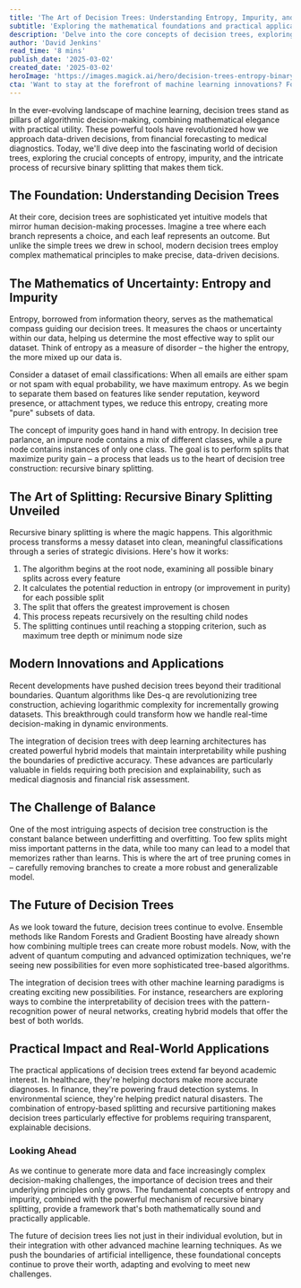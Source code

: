 ```yaml
---
title: 'The Art of Decision Trees: Understanding Entropy, Impurity, and the Power of Recursive Binary Splitting'
subtitle: 'Exploring the mathematical foundations and practical applications of decision tree algorithms'
description: 'Delve into the core concepts of decision trees, exploring how entropy and impurity measures guide the construction of these robust machine learning models through recursive binary splitting. Discover the latest innovations reshaping decision tree applications in varied industries from healthcare to finance.'
author: 'David Jenkins'
read_time: '8 mins'
publish_date: '2025-03-02'
created_date: '2025-03-02'
heroImage: 'https://images.magick.ai/hero/decision-trees-entropy-binary-splitting.jpg'
cta: 'Want to stay at the forefront of machine learning innovations? Follow us on LinkedIn for regular insights into cutting-edge AI techniques and their real-world applications.'
---
```


In the ever-evolving landscape of machine learning, decision trees stand as pillars of algorithmic decision-making, combining mathematical elegance with practical utility. These powerful tools have revolutionized how we approach data-driven decisions, from financial forecasting to medical diagnostics. Today, we'll dive deep into the fascinating world of decision trees, exploring the crucial concepts of entropy, impurity, and the intricate process of recursive binary splitting that makes them tick.

## The Foundation: Understanding Decision Trees

At their core, decision trees are sophisticated yet intuitive models that mirror human decision-making processes. Imagine a tree where each branch represents a choice, and each leaf represents an outcome. But unlike the simple trees we drew in school, modern decision trees employ complex mathematical principles to make precise, data-driven decisions.

## The Mathematics of Uncertainty: Entropy and Impurity

Entropy, borrowed from information theory, serves as the mathematical compass guiding our decision trees. It measures the chaos or uncertainty within our data, helping us determine the most effective way to split our dataset. Think of entropy as a measure of disorder – the higher the entropy, the more mixed up our data is.

Consider a dataset of email classifications: When all emails are either spam or not spam with equal probability, we have maximum entropy. As we begin to separate them based on features like sender reputation, keyword presence, or attachment types, we reduce this entropy, creating more "pure" subsets of data.

The concept of impurity goes hand in hand with entropy. In decision tree parlance, an impure node contains a mix of different classes, while a pure node contains instances of only one class. The goal is to perform splits that maximize purity gain – a process that leads us to the heart of decision tree construction: recursive binary splitting.

## The Art of Splitting: Recursive Binary Splitting Unveiled

Recursive binary splitting is where the magic happens. This algorithmic process transforms a messy dataset into clean, meaningful classifications through a series of strategic divisions. Here's how it works:

1. The algorithm begins at the root node, examining all possible binary splits across every feature
2. It calculates the potential reduction in entropy (or improvement in purity) for each possible split
3. The split that offers the greatest improvement is chosen
4. This process repeats recursively on the resulting child nodes
5. The splitting continues until reaching a stopping criterion, such as maximum tree depth or minimum node size

## Modern Innovations and Applications

Recent developments have pushed decision trees beyond their traditional boundaries. Quantum algorithms like Des-q are revolutionizing tree construction, achieving logarithmic complexity for incrementally growing datasets. This breakthrough could transform how we handle real-time decision-making in dynamic environments.

The integration of decision trees with deep learning architectures has created powerful hybrid models that maintain interpretability while pushing the boundaries of predictive accuracy. These advances are particularly valuable in fields requiring both precision and explainability, such as medical diagnosis and financial risk assessment.

## The Challenge of Balance

One of the most intriguing aspects of decision tree construction is the constant balance between underfitting and overfitting. Too few splits might miss important patterns in the data, while too many can lead to a model that memorizes rather than learns. This is where the art of tree pruning comes in – carefully removing branches to create a more robust and generalizable model.

## The Future of Decision Trees

As we look toward the future, decision trees continue to evolve. Ensemble methods like Random Forests and Gradient Boosting have already shown how combining multiple trees can create more robust models. Now, with the advent of quantum computing and advanced optimization techniques, we're seeing new possibilities for even more sophisticated tree-based algorithms.

The integration of decision trees with other machine learning paradigms is creating exciting new possibilities. For instance, researchers are exploring ways to combine the interpretability of decision trees with the pattern-recognition power of neural networks, creating hybrid models that offer the best of both worlds.

## Practical Impact and Real-World Applications

The practical applications of decision trees extend far beyond academic interest. In healthcare, they're helping doctors make more accurate diagnoses. In finance, they're powering fraud detection systems. In environmental science, they're helping predict natural disasters. The combination of entropy-based splitting and recursive partitioning makes decision trees particularly effective for problems requiring transparent, explainable decisions.

### Looking Ahead

As we continue to generate more data and face increasingly complex decision-making challenges, the importance of decision trees and their underlying principles only grows. The fundamental concepts of entropy and impurity, combined with the powerful mechanism of recursive binary splitting, provide a framework that's both mathematically sound and practically applicable.

The future of decision trees lies not just in their individual evolution, but in their integration with other advanced machine learning techniques. As we push the boundaries of artificial intelligence, these foundational concepts continue to prove their worth, adapting and evolving to meet new challenges.